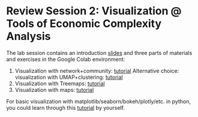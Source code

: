 # Review Session 2: Visualization @ Tools of Economic Complexity Analysis

The lab session contains an introduction [slides](https://docs.google.com/presentation/d/1URZammv5GSz4Ox8O_7UEcLpexjRsqYu9/edit?usp=sharing&ouid=103090252117033866349&rtpof=true&sd=true) and three parts of materials and exercises in the Google Colab environment:

1. Visualization with network+community: [tutorial](https://colab.research.google.com/drive/1fOJy5VK7MKSk0WDCrMCKhXVuh5PIEkXj)
Alternative choice: visualization with UMAP+clustering: [tutorial](https://colab.research.google.com/drive/1TCxyDt2WHRx8TEBolqRFPCGFWlXIFsFk)
2. Visualization with Treemaps: [tutorial](https://colab.research.google.com/drive/1gSgO74bBSi8kXpS18ApphGbvekGMKulK)
3. Visualization with maps: [tutorial](https://colab.research.google.com/drive/10OQGFzGh1mQdrv_z7M9-8z8gr3uN0v-p)

For basic visualization with matplotlib/seaborn/bokeh/plotly/etc. in python, you could learn through this [tutorial](https://colab.research.google.com/notebooks/charts.ipynb) by yourself.
